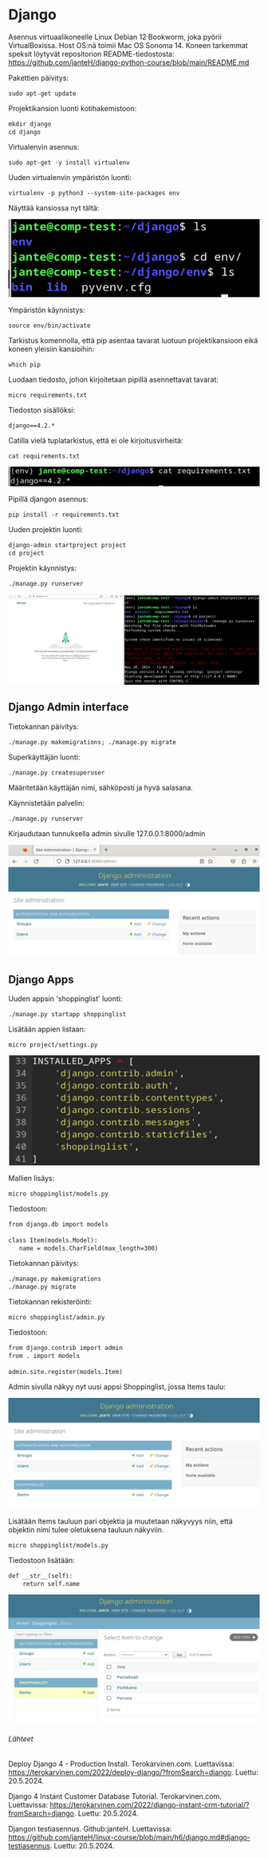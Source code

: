 # Django

Asennus virtuaalikoneelle Linux Debian 12 Bookworm, joka pyörii VirtualBoxissa. Host OS:nä toimii Mac OS Sonoma 14. Koneen tarkemmat speksit löytyvät repositorion README-tiedostosta: https://github.com/janteH/django-python-course/blob/main/README.md

Pakettien päivitys:

    sudo apt-get update

Projektikansion luonti kotihakemistoon:

    mkdir django
    cd django

Virtualenvin asennus:

    sudo apt-get -y install virtualenv

Uuden virtualenvin ympäristön luonti:

    virtualenv -p python3 --system-site-packages env

Näyttää kansiossa nyt tältä:

![django-1](./images/django-1.png)

Ympäristön käynnistys:

    source env/bin/activate

Tarkistus komennolla, että pip asentaa tavarat luotuun projektikansioon eikä koneen yleisiin kansioihin:

    which pip

Luodaan tiedosto, johon kirjoitetaan pipillä asennettavat tavarat:

    micro requirements.txt

Tiedoston sisällöksi:

    django==4.2.*

Catilla vielä tuplatarkistus, että ei ole kirjoitusvirheitä:

    cat requirements.txt

![django-2](./images/django-2.png)

Pipillä  djangon asennus:

    pip install -r requirements.txt

Uuden projektin luonti:

    django-admin startproject project
    cd project

Projektin käynnistys:

    ./manage.py runserver

![django-3](./images/django-3.png)

## Django Admin interface

Tietokannan päivitys:

    ./manage.py makemigrations; ./manage.py migrate

Superkäyttäjän luonti:

    ./manage.py createsuperuser

Määritetään käyttäjän nimi, sähköposti ja hyvä salasana.

Käynnistetään palvelin:

    ./manage.py runserver

Kirjaudutaan tunnuksella admin sivulle 127.0.0.1:8000/admin

![django-4](./images/django-4.png)

## Django Apps

Uuden appsin 'shoppinglist' luonti:

    ./manage.py startapp shoppinglist

Lisätään appien listaan:

    micro project/settings.py

![django-5](./images/django-5.png)

Mallien lisäys:

    micro shoppinglist/models.py 

Tiedostoon:

    from django.db import models
    
    class Item(models.Model):
       name = models.CharField(max_length=300)

Tietokannan päivitys:

    ./manage.py makemigrations
    ./manage.py migrate

Tietokannan rekisteröinti:

    micro shoppinglist/admin.py

Tiedostoon:

    from django.contrib import admin
    from . import models
    
    admin.site.register(models.Item)

Admin sivulla näkyy nyt uusi appsi Shoppinglist, jossa Items taulu:

![django-6](./images/django-6.png)

Lisätään Items tauluun pari objektia ja muutetaan näkyvyys niin, että objektin nimi tulee oletuksena tauluun näkyviin.

    micro shoppinglist/models.py

Tiedostoon lisätään:

    def __str__(self):
        return self.name

![django-7](./images/django-7.png)

###### Lähteet

Deploy Django 4 - Production Install. Terokarvinen.com. Luettavissa: https://terokarvinen.com/2022/deploy-django/?fromSearch=django. Luettu: 20.5.2024.

Django 4 Instant Customer Database Tutorial. Terokarvinen.com. Luettavissa: https://terokarvinen.com/2022/django-instant-crm-tutorial/?fromSearch=django. Luettu: 20.5.2024.

Djangon testiasennus. Github:janteH. Luettavissa: https://github.com/janteH/linux-course/blob/main/h6/django.md#django-testiasennus. Luettu: 20.5.2024.
